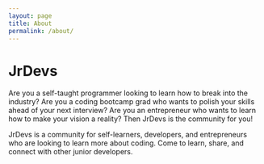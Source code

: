 ```yaml
---
layout: page
title: About
permalink: /about/
---
```


# JrDevs

Are you a self-taught programmer looking to learn how to break into the industry? Are you a coding bootcamp grad who wants to polish your skills ahead of your next interview? Are you an entrepreneur who wants to learn how to make your vision a reality? Then JrDevs is the community for you!

JrDevs is a community for self-learners, developers, and entrepreneurs who are looking to learn more about coding. Come to learn, share, and connect with other junior developers.

<!-- This is the base Jekyll theme. You can find out more info about customizing your Jekyll theme, as well as basic Jekyll usage documentation at [jekyllrb.com](https://jekyllrb.com/)

You can find the source code for Minima at GitHub:
[jekyll][jekyll-organization] /
[minima](https://github.com/jekyll/minima)

You can find the source code for Jekyll at GitHub:
[jekyll][jekyll-organization] /
[jekyll](https://github.com/jekyll/jekyll)


[jekyll-organization]: https://github.com/jekyll -->
